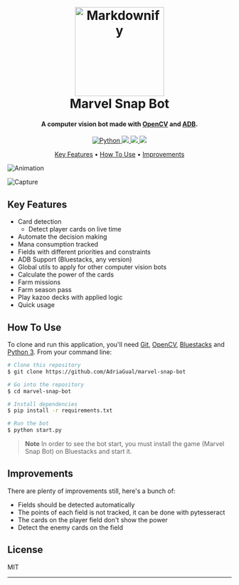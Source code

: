 <h1 align="center">
  <br>
  <a href="https://www.marvelsnap.com"><img src="https://user-images.githubusercontent.com/25803231/210183311-556aafb7-1690-4a17-a958-9c622d8f6f07.png" alt="Markdownify" width="200"></a>
  <br>
  Marvel Snap Bot
  <br>
</h1>

<h4 align="center">A computer vision bot made with <a href="https://opencv.org/" target="_blank">OpenCV</a> and <a href="https://developer.android.com/studio/command-line/adb" target="_blank">ADB</a>.</h4>

<p align="center">
  <a href="www.python.org">
    <img src="https://badgen.net/badge/python/3.8/pink?icon=terminal"
         alt="Python">
  </a>
  <a href="https://img.shields.io/github/repo-size/AdriaGual/marvel-snap-bot">
    <img src="https://img.shields.io/github/repo-size/AdriaGual/marvel-snap-bot">
  </a>
  <a href="https://pypi.org/">
      <img src="https://img.shields.io/pypi/v/nine">
  </a>
  <a href="https://opensource.org/licenses/MIT">
    <img src="https://badgen.net/pypi/license/pip">
  </a>
</p>

<p align="center">
  <a href="#key-features">Key Features</a> •
  <a href="#how-to-use">How To Use</a> •
  <a href="#improvements">Improvements</a>
</p>

![Animation](https://user-images.githubusercontent.com/25803231/210187037-1d01c383-95ff-481a-99e3-566fe0e93715.gif)

![Capture](https://user-images.githubusercontent.com/25803231/210183326-e543da5a-ef14-44e5-8cd5-770eec453c02.PNG)

## Key Features

- Card detection
  - Detect player cards on live time
- Automate the decision making
- Mana consumption tracked
- Fields with different priorities and constraints
- ADB Support (Bluestacks, any version)
- Global utils to apply for other computer vision bots
- Calculate the power of the cards
- Farm missions
- Farm season pass
- Play kazoo decks with applied logic
- Quick usage

## How To Use

To clone and run this application, you'll need [Git](https://git-scm.com), [OpenCV](https://opencv.org/), [Bluestacks](https://www.bluestacks.com/es/index.html) and [Python 3](https://www.python.org/).
From your command line:

```bash
# Clone this repository
$ git clone https://github.com/AdriaGual/marvel-snap-bot

# Go into the repository
$ cd marvel-snap-bot

# Install dependencies
$ pip install -r requirements.txt

# Run the bot
$ python start.py
```

> **Note**
> In order to see the bot start, you must install the game (Marvel Snap Bot) on Bluestacks and start it.

## Improvements

There are plenty of improvements still, here's a bunch of:

- Fields should be detected automatically
- The points of each field is not tracked, it can be done with pytesseract
- The cards on the player field don't show the power
- Detect the enemy cards on the field

## License

MIT

---
